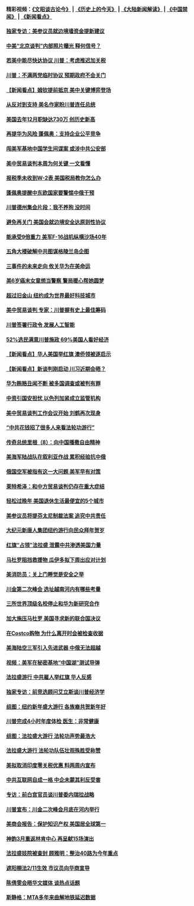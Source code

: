 #### 精彩视频：[《文昭谈古论今》](http://45.76.195.252/wenzhao) | [《历史上的今天》](http://45.76.195.252/today-in-history) | [《大陆新闻解读》](http://45.76.195.252/ntdtv-comedy) | [《中国禁闻》](http://45.76.195.252/ntdtv-news) | [《新闻看点》](http://45.76.195.252/news-insight) 

 #### [独家专访：美参议员就边境墙资金提新建议](../pages/nsc412/n11040426.md?t=02130100) 

#### [中美“北京谈判”内部照片曝光 释何信号？](../pages/nsc412/n11040032.md?t=02130100) 

#### [若美中能尽快达协议 川普：考虑推迟加关税](../pages/nsc412/n11040298.md?t=02130100) 

#### [川普：不满两党临时协议 预期政府不会关门](../pages/nsc412/n11040382.md?t=02130100) 

#### [【新闻看点】姆钦提前抵京 美中关键博弈登场](../pages/nsc412/n11040007.md?t=02130100) 

#### [从反对到支持 美名作家盼川普连任总统](../pages/nsc412/n11040403.md?t=02130100) 

#### [美国去年12月职缺达730万 创历史新高](../pages/nsc412/n11040252.md?t=02130100) 

#### [再提华为风险 蓬佩奥：支持企业公平竞争](../pages/nsc412/n11040198.md?t=02130100) 

#### [闯美军基地中国学生间谍案 或涉中共公安部](../pages/nsc412/n11040083.md?t=02130100) 

#### [美中贸易谈判本周为何关键 一文看懂](../pages/nsc412/n11040025.md?t=02130100) 

#### [报税季未收到W-2表 美国税局教你怎么办](../pages/nsc412/n11040031.md?t=02130100) 

#### [蓬佩奥提醒中东欧国家要警惕中俄干预](../pages/nsc412/n11039745.md?t=02130100) 

#### [川普德州集会片段：我不养狗 没时间](../pages/nsc412/n11039218.md?t=02130100) 

#### [避免再关门 美国会就边境安全达原则性协议](../pages/nsc412/n11039556.md?t=02130100) 

#### [能承受9倍重力 美军F-16战机纵横沙场40年](../pages/nsc412/n11039432.md?t=02130100) 

#### [五角大楼破解中共图谋格陵兰岛企图](../pages/nsc412/n11038368.md?t=02130100) 

#### [三事件的未来走向 攸关华为在美命运](../pages/nsc412/n11038473.md?t=02130100) 

#### [美6岁癌末女童想当警察 警局暖心帮她圆梦](../pages/nsc412/n11039117.md?t=02130100) 

#### [超过旧金山 纽约成为世界最好科技城市](../pages/nsc412/n11038537.md?t=02130100) 

#### [美中贸易谈判 专家：川普握有史上最佳筹码](../pages/nsc412/n11038534.md?t=02130100) 

#### [川普签署行政令 发展人工智能](../pages/nsc412/n11038189.md?t=02130100) 

#### [52%选民满意川普施政 69%美国人看好经济](../pages/nsc412/n11038428.md?t=02130100) 

#### [【新闻看点】华人美国举红旗 澳侨领被逐启示](../pages/nsc412/n11038210.md?t=02130100) 

#### [【新闻看点】新谈判刚启动 川习近期会晤？](../pages/nsc412/n11037934.md?t=02130100) 

#### [华为贿赂丑闻不断 被多国调查或被判有罪](../pages/nsc412/n11038028.md?t=02130100) 

#### [中资引国安担忧 以色列加紧成立监管机构](../pages/nsc412/n11037999.md?t=02130100) 

#### [美中贸易谈判工作会议开始 刘鹤再次现身](../pages/nsc412/n11037952.md?t=02130100) 

#### [“中共花钱招了很多人来看法轮功游行”](../pages/nsc412/n11035086.md?t=02130100) 

#### [传奇总统里根（8）：向中国播撒自由精神](../pages/nsc412/n11031942.md?t=02130100) 

#### [美海军陆战队在叙利亚作战 累积经验抗中俄](../pages/nsc412/n11037435.md?t=02130100) 

#### [俄国空军被指有这一大问题 美军早有对策](../pages/nsc412/n11036963.md?t=02130100) 

#### [莱特希泽：和中方贸易谈判仍存在重大症结](../pages/nsc412/n11036185.md?t=02130100) 

#### [轻松过晚年 美国退休生活最便宜的5个城市](../pages/nsc412/n11029797.md?t=02130100) 

#### [美参议员将提芬太尼制裁法案 追究中共责任](../pages/nsc412/n11036127.md?t=02130100) 

#### [大纪元新唐人集团纽约游行向民众拜年贺岁](../pages/nsc412/n11036091.md?t=02130100) 

#### [红旗“占领”法拉盛 泄露中共渗透美国力量](../pages/nsc412/n11035177.md?t=02130100) 

#### [马杜罗阻挡救援物 瓜伊多拟下周出应对计划](../pages/nsc412/n11035966.md?t=02130100) 

#### [美消防员：关上门睡觉是安全之举](../pages/nsc412/n11035932.md?t=02130100) 

#### [川金第二次峰会 选址越南河内有哪些考量](../pages/nsc412/n11034808.md?t=02130100) 

#### [三所世界顶级名校停止和华为新研究合作](../pages/nsc412/n11034829.md?t=02130100) 

#### [加大施压马杜罗 美国寻求新的联合国决议](../pages/nsc412/n11035619.md?t=02130100) 

#### [在Costco购物 为什么离开时会被检查收据](../pages/nsc412/n11029636.md?t=02130100) 

#### [美海陆空三军引入先进武器 中俄无法超越](../pages/nsc412/n11019720.md?t=02130100) 

#### [视频：美军在秘密基地“中国湖”测试导弹](../pages/nsc412/n11035439.md?t=02130100) 

#### [法拉盛游行 中共雇人举红旗 华人反感](../pages/nsc412/n11035206.md?t=02130100) 

#### [独家专访：前竞选顾问艾立斯谈川普经济学](../pages/nsc412/n11034992.md?t=02130100) 

#### [组图：纽约新年盛大游行 各族裔共贺新年好](../pages/nsc412/n11034920.md?t=02130100) 

#### [川普完成4小时年度体检 医生：非常健康](../pages/nsc412/n11034715.md?t=02130100) 

#### [组图：法拉盛大游行 法轮功声势最浩大](../pages/nsc412/n11034814.md?t=02130100) 

#### [法拉盛大游行 法轮功队伍壮观殊胜受称赞](../pages/nsc412/n11034852.md?t=02130100) 

#### [美拟取消印度零关税优惠 料两周内宣布](../pages/nsc412/n11034785.md?t=02130100) 

#### [中共互联网自成一格 中企未蒙其利反受害](../pages/nsc412/n11034725.md?t=02130100) 

#### [专访：前白宫官员谈川普委内瑞拉战略](../pages/nsc412/n11032742.md?t=02130100) 

#### [川普宣布：川金二次峰会月底在河内举行](../pages/nsc412/n11034200.md?t=02130100) 

#### [美商会报告：保护知识产权 美国居全球第一](../pages/nsc412/n11033507.md?t=02130100) 

#### [神韵3月重返林肯中心 再呈献15场演出](../pages/nsc412/n11033703.md?t=02130100) 

#### [法拉盛妓院被查封 顾雅明：整治40路为今年重点](../pages/nsc412/n11033697.md?t=02130100) 

#### [遮阳棚法2/11生效 市议员向华商宣导](../pages/nsc412/n11033711.md?t=02130100) 

#### [陈倩雯会晤华文媒体 谈热点话题](../pages/nsc412/n11033718.md?t=02130100) 

#### [斯静格：MTA多年来曲解地铁延迟数据](../pages/nsc412/n11033725.md?t=02130100) 

